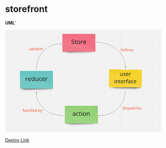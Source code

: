 # storefront
**UML**'

![](./img/frontstore.png)

[Deploy Link](https://615061fb7c47c50007fa7119--priceless-spence-53dd27.netlify.app)